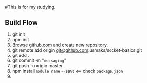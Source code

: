 #This is for my studying.

## Build Flow

1. git init
2. npm init
3. Browse github.com and create new repository.
4. git remote add origin git@github.com:usmaks/socket-basics.git
5. git add .
6. git commit -m "`messaging`"
7. git push -u origin master
8. npm install `module name` --save  <== check `package.json`
9. 
